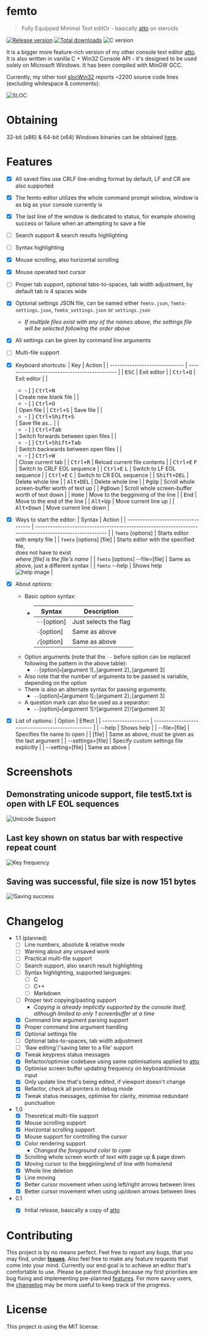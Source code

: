# femto

> Fully Equipped Minimal Text editOr - basically [atto](https://github.com/makuke1234/atto) on steroids

[![Release version](https://img.shields.io/github/v/release/makuke1234/femto?display_name=release&include_prereleases)](https://github.com/makuke1234/femto/releases/latest)
[![Total downloads](https://img.shields.io/github/downloads/makuke1234/femto/total)](https://github.com/makuke1234/femto/releases)
![C version](https://img.shields.io/badge/version-C99-blue.svg)

It is a bigger more feature-rich version of my other console text editor [atto](https://github.com/makuke1234/atto).
It is also written in vanilla C + Win32 Console API - it's designed to be used solely on Microsoft Windows.
It has been compiled with MinGW GCC.

Currently, my other tool [slocWin32](https://github.com/makuke1234/slocWin32) reports ~2200 source code lines (excluding whitespace & comments):

![SLOC](./images/sloc.png)


# Obtaining

32-bit (x86) & 64-bit (x64) Windows binaries can be obtained [here](https://github.com/makuke1234/femto/releases).


# Features

- [x] All saved files use CRLF line-ending format by default, LF and CR are also supported
- [x] The femto editor utilizes the whole command prompt window, window is as big as your console currently is
- [x] The last line of the window is dedicated to status, for example showing success or failure when an attempting to save a file
- [ ] Search support & search results highlighting
- [ ] Syntax highlighting
- [x] Mouse scrolling, also horizontal scrolling
- [x] Mouse operated text cursor
- [ ] Proper tab support, optional tabs-to-spaces, tab width adjustment, by default tab is 4 spaces wide
- [x] Optional settings JSON file, can be named either `femto.json`, `femto-settings.json`, `femto_settings.json` or `settings.json`
    * *If multiple files exist with any of the names above, the settings file will be selected following the order above*
- [x] All settings can be given by command line arguments
- [ ] Multi-file support
- [x] Keyboard shortcuts:
    | Key                            | Action                                        |
    | ------------------------------ | --------------------------------------------- |
    | <kbd>ESC</kbd>                 | Exit editor                                   |
    | <kbd>Ctrl+Q</kbd>              | Exit editor                                   |
    | <ul><li>- [ ] <kbd>Ctrl+N</kbd></li></ul>        | Create new blank file                         |
    | <ul><li>- [ ] <kbd>Ctrl+O</kbd></li></ul>        | Open file                                     |
    | <kbd>Ctrl+S</kbd>              | Save file                                     |
    | <ul><li>- [ ] <kbd>Ctrl+Shift+S</kbd></li></ul>  | Save file as...                               |
    | <ul><li>- [ ] <kbd>Ctrl+Tab</kbd></li></ul>      | Switch forwards between open files            |
    | <ul><li>- [ ] <kbd>Ctrl+Shift+Tab</kbd></li></ul> | Switch backwards between open files           |
    | <ul><li>- [ ] <kbd>Ctrl+W</kbd></li></ul>        | Close current tab                             |
    | <kbd>Ctrl+R</kbd>              | Reload current file contents                  |
    | <kbd>Ctrl+E</kbd> <kbd>F</kbd> | Switch to CRLF EOL sequence                   |
    | <kbd>Ctrl+E</kbd> <kbd>L</kbd> | Switch to LF EOL sequence                     |
    | <kbd>Ctrl+E</kbd> <kbd>C</kbd> | Switch to CR EOL sequence                     |
    | <kbd>Shift+DEL</kbd>           | Delete whole line                             |
    | <kbd>Alt+DEL</kbd>             | Delete whole line                             |
    | <kbd>PgUp</kbd>                | Scroll whole screen-buffer worth of text up   |
    | <kbd>PgDown</kbd>              | Scroll whole screen-buffer worth of text down |
    | <kbd>Home</kbd>                | Move to the begginning of the line            |
    | <kbd>End</kbd>                 | Move to the end of the line                   |
    | <kbd>Alt+Up</kbd>              | Move current line up                          |
    | <kbd>Alt+Down</kbd>            | Move current line down                        |
- [x] Ways to start the editor:
    | Syntax                              | Action                                                                                                  |
    | ----------------------------------- | ------------------------------------------------------------------------------------------------------- |
    | `femto` \[options\]                 | Starts editor with empty file                                                                           |
    | `femto` \[options\] \[file\]        | Starts editor with the specified file,<br>does not have to exist<br>*where \[file\] is the file's name* |
    | `femto` \[options\] --file=\[file\] | Same as above, just a different syntax                                                                  |
    | `femto` --help                      | Shows help<br>![help image](./images/help.png)                                                          |
- [x] About options:
    * Basic option syntax:
        *   | Syntax         | Description           |
            | -------------- | --------------------- |
            | `--`\[option\] | Just selects the flag |
            | `-`\[option\]  | Same as above         |
            | `/`\[option\]  | Same as above         |
    * Option arguments (note that the `--` before option can be replaced following the pattern in the above table):
        * `--`\[option\]`=`\[argument 1\]`,`\[argument 2\]`,`\[argument 3\]
    * Also note that the number of arguments to be passed is variable, depending on the option
    * There is also an alternate syntax for passing arguments:
        * `--`\[option\]`=`\[argument 1\]`;`\[argument 2\]`;`\[argument 3\]
    * A question mark can also be used as a separator:
        * `--`\[option\]`=`\[argument 1\]`?`\[argument 2\]`?`\[argument 3\]
- [x] List of options:
    | Option              | Effect                                            |
    | ------------------- | ------------------------------------------------- |
    | --help              | Shows help                                        |
    | --file=\[file\]     | Specifies file name to open                       |
    | \[file\]            | Same as above, must be given as the last argument |
	| --settings=\[file\] | Specify custom settings file explicitly           |
	| --setting=\[file\]  | Same as above                                     |


# Screenshots

## Demonstrating unicode support, file test5.txt is open with LF EOL sequences
![Unicode Support](./images/unicodeSupport.png)

## Last key shown on status bar with respective repeat count
![Key frequency](./images/keyFreq.png)

## Saving was successful, file size is now 151 bytes
![!Saving success](./images/savingSuc.png)


# Changelog

* 1.1 (planned)
    * [ ] Line numbers, absolute & relative mode
    * [ ] Warning about any unsaved work
    * [ ] Practical multi-file support
    * [ ] Search support, also search result highlighting
    * [ ] Syntax highlighting, supported languages:
        * [ ] C
        * [ ] C++
        * [ ] Markdown
    * [ ] Proper text copying/pasting support
        * *Copying is already implicitly supported by the console itself, although limited to only 1 screenbuffer at a time*
    * [x] Command line argument parsing support
    * [x] Proper command line argument handling
    * [x] Optional settings file
    * [ ] Optional tabs-to-spaces, tab width adjustment
    * [ ] 'Raw editing'/'saving later to a file' support
    * [x] Tweak keypress status messages
    * [x] Refactor/optimise codebase using same optimisations applied to [atto](https://github.com/makuke1234/atto)
    * [x] Optimise screen buffer updating frequency on keyboard/mouse input
    * [x] Only update line that's being edited, if viewport doesn't change
    * [x] Refactor, check all pointers in debug mode
    * [x] Tweak status messages, optimise for clarity, minimise redundant punctuation
* 1.0
    * [x] Theoretical multi-file support
    * [x] Mouse scrolling support
    * [x] Horizontal scrolling support
    * [x] Mouse support for controlling the cursor
    * [x] Color rendering support
        * *Changed the foreground color to cyan*
    * [x] Scrolling whole screen worth of text with page up & page down
    * [x] Moving cursor to the beggining/end of line with home/end
    * [x] Whole line deletion
    * [x] Line moving
    * [x] Better cursor movement when using left/right arrows between lines
    * [x] Better cursor movement when using up/down arrows between lines
* 0.1
    * [x] Initial release, basically a copy of [atto](https://github.com/makuke1234/atto)


# Contributing

This project is by no means perfect. Feel free to report any bugs, that you may find, under
**[Issues](https://github.com/makuke1234/femto/issues)**.
Also feel free to make any feature requests that come into your mind. Currently our end goal
is to achieve an editor that's comfortable to use. Please be patient though because my first
priorities are bug fixing and implementing pre-planned [features](#Features). For more savvy
users, the [changelog](#Changelog) may be more useful to keep track of the progress.


# License

This project is using the MIT license.
